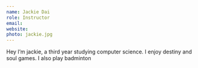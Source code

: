 ```yaml
---
name: Jackie Dai
role: Instructor
email:
website:
photo: jackie.jpg
---
```


Hey I’m jackie, a third year studying computer science. I enjoy destiny and soul games. I also play badminton